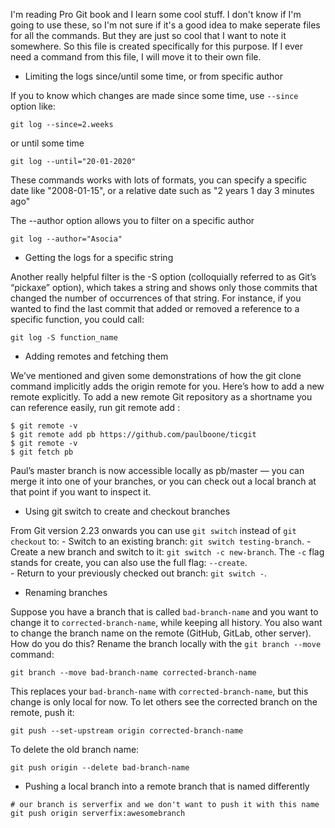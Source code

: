 I'm reading Pro Git book and I learn some cool stuff. I don't know if I'm going to use these, so I'm not sure if it's a good idea to make seperate files for all the commands. But they are just so cool that I want to note it somewhere. So this file is created specifically for this purpose. If I ever need a command from this file, I will move it to their own file.

- Limiting the logs since/until some time, or from specific author

If you to know which changes are made since some time, use `--since` option like:

```
git log --since=2.weeks
```
or until some time
```
git log --until="20-01-2020"
```

These commands works with lots of formats, you can specify a specific date like "2008-01-15", or a relative date such as "2 years 1 day 3 minutes ago"

The --author option allows you to filter on a specific author
```
git log --author="Asocia"
```

- Getting the logs for a specific string 


Another really helpful filter is the -S option (colloquially referred to as Git’s “pickaxe” option), which takes a string and shows only those commits that changed the number of occurrences of that string. For instance, if you wanted to find the last commit that added or removed a reference to a specific function, you could call:
```
git log -S function_name
```


- Adding remotes and fetching them


We’ve mentioned and given some demonstrations of how the git clone command implicitly adds the origin remote for you. Here’s how to add a new remote explicitly. To add a new remote Git repository as a shortname you can reference easily, run git remote add <shortname> <url>:

```
$ git remote -v
$ git remote add pb https://github.com/paulboone/ticgit
$ git remote -v
$ git fetch pb
```
Paul’s master branch is now accessible locally as pb/master — you can merge it into one of your branches, or you can check out a local branch at that point if you want to inspect it.

- Using git switch to create and checkout branches

From Git version 2.23 onwards you can use `git switch` instead of `git checkout` to:
    - Switch to an existing branch: `git switch testing-branch`.
    - Create a new branch and switch to it: `git switch -c new-branch`. The `-c` flag stands for create, you can also use the full flag: `--create`.  
    - Return to your previously checked out branch: `git switch -`.


- Renaming branches

Suppose you have a branch that is called `bad-branch-name` and you want to change it to `corrected-branch-name`, while keeping all history. You also want to change the branch name on the remote (GitHub, GitLab, other server). How do you do this? Rename the branch locally with the `git branch --move` command:
```
git branch --move bad-branch-name corrected-branch-name
```

This replaces your `bad-branch-name` with `corrected-branch-name`, but this change is only local for now. To let others see the corrected branch on the remote, push it:

```
git push --set-upstream origin corrected-branch-name
```
To delete the old branch name:
```
git push origin --delete bad-branch-name
```

- Pushing a local branch into a remote branch that is named differently

```
# our branch is serverfix and we don't want to push it with this name
git push origin serverfix:awesomebranch
```
